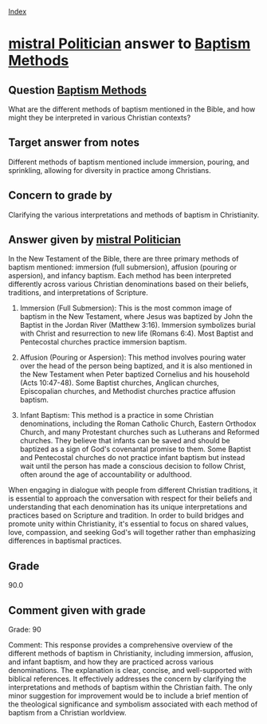 
[Index](../../index.md)
# [mistral Politician](../../answering_models/mistral_Politician.md) answer to [Baptism Methods](../../questions/Baptism_Methods.md)

## Question [Baptism Methods](../../questions/Baptism_Methods.md)
What are the different methods of baptism mentioned in the Bible, and how might they be interpreted in various Christian contexts?

## Target answer from notes
Different methods of baptism mentioned include immersion, pouring, and sprinkling, allowing for diversity in practice among Christians.

## Concern to grade by
Clarifying the various interpretations and methods of baptism in Christianity.

## Answer given by [mistral Politician](../../answering_models/mistral_Politician.md)
 In the New Testament of the Bible, there are three primary methods of baptism mentioned: immersion (full submersion), affusion (pouring or aspersion), and infancy baptism. Each method has been interpreted differently across various Christian denominations based on their beliefs, traditions, and interpretations of Scripture.

1. Immersion (Full Submersion): This is the most common image of baptism in the New Testament, where Jesus was baptized by John the Baptist in the Jordan River (Matthew 3:16). Immersion symbolizes burial with Christ and resurrection to new life (Romans 6:4). Most Baptist and Pentecostal churches practice immersion baptism.

2. Affusion (Pouring or Aspersion): This method involves pouring water over the head of the person being baptized, and it is also mentioned in the New Testament when Peter baptized Cornelius and his household (Acts 10:47-48). Some Baptist churches, Anglican churches, Episcopalian churches, and Methodist churches practice affusion baptism.

3. Infant Baptism: This method is a practice in some Christian denominations, including the Roman Catholic Church, Eastern Orthodox Church, and many Protestant churches such as Lutherans and Reformed churches. They believe that infants can be saved and should be baptized as a sign of God's covenantal promise to them. Some Baptist and Pentecostal churches do not practice infant baptism but instead wait until the person has made a conscious decision to follow Christ, often around the age of accountability or adulthood.

When engaging in dialogue with people from different Christian traditions, it is essential to approach the conversation with respect for their beliefs and understanding that each denomination has its unique interpretations and practices based on Scripture and tradition. In order to build bridges and promote unity within Christianity, it's essential to focus on shared values, love, compassion, and seeking God's will together rather than emphasizing differences in baptismal practices.

## Grade
90.0

## Comment given with grade
Grade: 90

Comment: This response provides a comprehensive overview of the different methods of baptism in Christianity, including immersion, affusion, and infant baptism, and how they are practiced across various denominations. The explanation is clear, concise, and well-supported with biblical references. It effectively addresses the concern by clarifying the interpretations and methods of baptism within the Christian faith. The only minor suggestion for improvement would be to include a brief mention of the theological significance and symbolism associated with each method of baptism from a Christian worldview.
